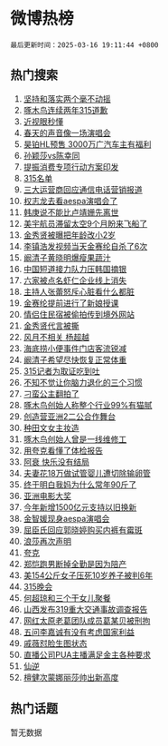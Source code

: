 # 微博热榜

`最后更新时间：2025-03-16 19:11:44 +0800`

## 热门搜索

1. [坚持和落实两个毫不动摇](https://m.weibo.cn/search?containerid=100103type%3D1%26t%3D10%26q%3D%23%E5%9D%9A%E6%8C%81%E5%92%8C%E8%90%BD%E5%AE%9E%E4%B8%A4%E4%B8%AA%E6%AF%AB%E4%B8%8D%E5%8A%A8%E6%91%87%23&stream_entry_id=51&isnewpage=1&extparam=seat%3D1%26q%3D%2523%25E5%259D%259A%25E6%258C%2581%25E5%2592%258C%25E8%2590%25BD%25E5%25AE%259E%25E4%25B8%25A4%25E4%25B8%25AA%25E6%25AF%25AB%25E4%25B8%258D%25E5%258A%25A8%25E6%2591%2587%2523%26dgr%3D0%26filter_type%3Drealtimehot%26stream_entry_id%3D51%26pos%3D0%26cate%3D10103%26c_type%3D51%26display_time%3D1742123503%26pre_seqid%3D174212350358803312037139)
1. [啄木鸟连续两年315道歉](https://m.weibo.cn/search?containerid=100103type%3D1%26t%3D10%26q%3D%23%E5%95%84%E6%9C%A8%E9%B8%9F%E8%BF%9E%E7%BB%AD%E4%B8%A4%E5%B9%B4315%E9%81%93%E6%AD%89%23&stream_entry_id=31&isnewpage=1&extparam=seat%3D1%26filter_type%3Drealtimehot%26lcate%3D5001%26pos%3D0%26realpos%3D1%26band_rank%3D1%26dgr%3D0%26cate%3D5001%26stream_entry_id%3D31%26q%3D%2523%25E5%2595%2584%25E6%259C%25A8%25E9%25B8%259F%25E8%25BF%259E%25E7%25BB%25AD%25E4%25B8%25A4%25E5%25B9%25B4315%25E9%2581%2593%25E6%25AD%2589%2523%26c_type%3D31%26flag%3D0%26display_time%3D1742123503%26pre_seqid%3D174212350358803312037139)
1. [近视眼秒懂](https://m.weibo.cn/search?containerid=100103type%3D1%26t%3D10%26q%3D%23%E8%BF%91%E8%A7%86%E7%9C%BC%E7%A7%92%E6%87%82%23&stream_entry_id=31&isnewpage=1&extparam=seat%3D1%26filter_type%3Drealtimehot%26lcate%3D5001%26pos%3D1%26realpos%3D2%26band_rank%3D2%26dgr%3D0%26cate%3D5001%26stream_entry_id%3D31%26q%3D%2523%25E8%25BF%2591%25E8%25A7%2586%25E7%259C%25BC%25E7%25A7%2592%25E6%2587%2582%2523%26c_type%3D31%26flag%3D1%26display_time%3D1742123503%26pre_seqid%3D174212350358803312037139)
1. [春天的声音像一场演唱会](https://m.weibo.cn/search?containerid=100103type%3D1%26t%3D10%26q%3D%23%E6%98%A5%E5%A4%A9%E7%9A%84%E5%A3%B0%E9%9F%B3%E5%83%8F%E4%B8%80%E5%9C%BA%E6%BC%94%E5%94%B1%E4%BC%9A%23&stream_entry_id=31&isnewpage=1&extparam=seat%3D1%26filter_type%3Drealtimehot%26lcate%3D5001%26pos%3D2%26realpos%3D3%26band_rank%3D3%26dgr%3D0%26cate%3D5001%26stream_entry_id%3D31%26q%3D%2523%25E6%2598%25A5%25E5%25A4%25A9%25E7%259A%2584%25E5%25A3%25B0%25E9%259F%25B3%25E5%2583%258F%25E4%25B8%2580%25E5%259C%25BA%25E6%25BC%2594%25E5%2594%25B1%25E4%25BC%259A%2523%26c_type%3D31%26flag%3D1%26display_time%3D1742123503%26pre_seqid%3D174212350358803312037139)
1. [昊铂HL预售 3000万广汽车主有福利](https://m.weibo.cn/search?containerid=100103type%3D1%26t%3D10%26q%3D%23%E6%98%8A%E9%93%82HL%E9%A2%84%E5%94%AE+3000%E4%B8%87%E5%B9%BF%E6%B1%BD%E8%BD%A6%E4%B8%BB%E6%9C%89%E7%A6%8F%E5%88%A9%23&stream_entry_id=31&isnewpage=1&extparam=seat%3D1%26filter_type%3Drealtimehot%26lcate%3D5001%26pos%3D3%26adid%3D279175%26is_ad_pos%3D1%26cate%3D5001%26topic_ad%3D1%26dgr%3D0%26stream_entry_id%3D31%26band_rank%3D4%26q%3D%2523%25E6%2598%258A%25E9%2593%2582HL%25E9%25A2%2584%25E5%2594%25AE%25203000%25E4%25B8%2587%25E5%25B9%25BF%25E6%25B1%25BD%25E8%25BD%25A6%25E4%25B8%25BB%25E6%259C%2589%25E7%25A6%258F%25E5%2588%25A9%2523%26c_type%3D31%26display_time%3D1742123503%26pre_seqid%3D174212350358803312037139)
1. [孙颖莎vs陈幸同](https://m.weibo.cn/search?containerid=100103type%3D1%26t%3D10%26q%3D%23%E5%AD%99%E9%A2%96%E8%8E%8Evs%E9%99%88%E5%B9%B8%E5%90%8C%23&stream_entry_id=31&isnewpage=1&extparam=seat%3D1%26filter_type%3Drealtimehot%26lcate%3D5001%26pos%3D4%26realpos%3D4%26band_rank%3D4%26dgr%3D0%26cate%3D5001%26stream_entry_id%3D31%26q%3D%2523%25E5%25AD%2599%25E9%25A2%2596%25E8%258E%258Evs%25E9%2599%2588%25E5%25B9%25B8%25E5%2590%258C%2523%26c_type%3D31%26flag%3D1%26display_time%3D1742123503%26pre_seqid%3D174212350358803312037139)
1. [提振消费专项行动方案印发](https://m.weibo.cn/search?containerid=100103type%3D1%26t%3D10%26q%3D%23%E6%8F%90%E6%8C%AF%E6%B6%88%E8%B4%B9%E4%B8%93%E9%A1%B9%E8%A1%8C%E5%8A%A8%E6%96%B9%E6%A1%88%E5%8D%B0%E5%8F%91%23&stream_entry_id=31&isnewpage=1&extparam=seat%3D1%26filter_type%3Drealtimehot%26lcate%3D5001%26pos%3D5%26realpos%3D5%26band_rank%3D5%26dgr%3D0%26cate%3D5001%26stream_entry_id%3D31%26q%3D%2523%25E6%258F%2590%25E6%258C%25AF%25E6%25B6%2588%25E8%25B4%25B9%25E4%25B8%2593%25E9%25A1%25B9%25E8%25A1%258C%25E5%258A%25A8%25E6%2596%25B9%25E6%25A1%2588%25E5%258D%25B0%25E5%258F%2591%2523%26c_type%3D31%26flag%3D1%26display_time%3D1742123503%26pre_seqid%3D174212350358803312037139)
1. [315名单](https://m.weibo.cn/search?containerid=100103type%3D1%26t%3D10%26q%3D315%E5%90%8D%E5%8D%95&stream_entry_id=31&isnewpage=1&extparam=seat%3D1%26filter_type%3Drealtimehot%26lcate%3D5001%26pos%3D6%26realpos%3D6%26band_rank%3D6%26dgr%3D0%26cate%3D5001%26stream_entry_id%3D31%26q%3D315%25E5%2590%258D%25E5%258D%2595%26c_type%3D31%26flag%3D16%26display_time%3D1742123503%26pre_seqid%3D174212350358803312037139)
1. [三大运营商回应通信电话营销报道](https://m.weibo.cn/search?containerid=100103type%3D1%26t%3D10%26q%3D%23%E4%B8%89%E5%A4%A7%E8%BF%90%E8%90%A5%E5%95%86%E5%9B%9E%E5%BA%94%E9%80%9A%E4%BF%A1%E7%94%B5%E8%AF%9D%E8%90%A5%E9%94%80%E6%8A%A5%E9%81%93%23&stream_entry_id=31&isnewpage=1&extparam=seat%3D1%26filter_type%3Drealtimehot%26lcate%3D5001%26pos%3D7%26realpos%3D7%26band_rank%3D7%26dgr%3D0%26cate%3D5001%26stream_entry_id%3D31%26q%3D%2523%25E4%25B8%2589%25E5%25A4%25A7%25E8%25BF%2590%25E8%2590%25A5%25E5%2595%2586%25E5%259B%259E%25E5%25BA%2594%25E9%2580%259A%25E4%25BF%25A1%25E7%2594%25B5%25E8%25AF%259D%25E8%2590%25A5%25E9%2594%2580%25E6%258A%25A5%25E9%2581%2593%2523%26c_type%3D31%26flag%3D1%26display_time%3D1742123503%26pre_seqid%3D174212350358803312037139)
1. [权志龙去看aespa演唱会了](https://m.weibo.cn/search?containerid=100103type%3D1%26t%3D10%26q%3D%23%E6%9D%83%E5%BF%97%E9%BE%99%E5%8E%BB%E7%9C%8Baespa%E6%BC%94%E5%94%B1%E4%BC%9A%E4%BA%86%23&stream_entry_id=31&isnewpage=1&extparam=seat%3D1%26filter_type%3Drealtimehot%26lcate%3D5001%26pos%3D8%26realpos%3D8%26band_rank%3D8%26dgr%3D0%26cate%3D5001%26stream_entry_id%3D31%26q%3D%2523%25E6%259D%2583%25E5%25BF%2597%25E9%25BE%2599%25E5%258E%25BB%25E7%259C%258Baespa%25E6%25BC%2594%25E5%2594%25B1%25E4%25BC%259A%25E4%25BA%2586%2523%26c_type%3D31%26flag%3D1%26display_time%3D1742123503%26pre_seqid%3D174212350358803312037139)
1. [韩庚说不能比卢靖姗先离世](https://m.weibo.cn/search?containerid=100103type%3D1%26t%3D10%26q%3D%E9%9F%A9%E5%BA%9A%E8%AF%B4%E4%B8%8D%E8%83%BD%E6%AF%94%E5%8D%A2%E9%9D%96%E5%A7%97%E5%85%88%E7%A6%BB%E4%B8%96&stream_entry_id=31&isnewpage=1&extparam=seat%3D1%26filter_type%3Drealtimehot%26lcate%3D5001%26pos%3D9%26realpos%3D9%26band_rank%3D9%26dgr%3D0%26cate%3D5001%26stream_entry_id%3D31%26q%3D%25E9%259F%25A9%25E5%25BA%259A%25E8%25AF%25B4%25E4%25B8%258D%25E8%2583%25BD%25E6%25AF%2594%25E5%258D%25A2%25E9%259D%2596%25E5%25A7%2597%25E5%2585%2588%25E7%25A6%25BB%25E4%25B8%2596%26c_type%3D31%26flag%3D1%26display_time%3D1742123503%26pre_seqid%3D174212350358803312037139)
1. [美宇航员滞留太空9个月盼来飞船了](https://m.weibo.cn/search?containerid=100103type%3D1%26t%3D10%26q%3D%23%E7%BE%8E%E5%AE%87%E8%88%AA%E5%91%98%E6%BB%9E%E7%95%99%E5%A4%AA%E7%A9%BA9%E4%B8%AA%E6%9C%88%E7%9B%BC%E6%9D%A5%E9%A3%9E%E8%88%B9%E4%BA%86%23&stream_entry_id=31&isnewpage=1&extparam=seat%3D1%26filter_type%3Drealtimehot%26lcate%3D5001%26pos%3D10%26realpos%3D10%26band_rank%3D10%26dgr%3D0%26cate%3D5001%26stream_entry_id%3D31%26q%3D%2523%25E7%25BE%258E%25E5%25AE%2587%25E8%2588%25AA%25E5%2591%2598%25E6%25BB%259E%25E7%2595%2599%25E5%25A4%25AA%25E7%25A9%25BA9%25E4%25B8%25AA%25E6%259C%2588%25E7%259B%25BC%25E6%259D%25A5%25E9%25A3%259E%25E8%2588%25B9%25E4%25BA%2586%2523%26c_type%3D31%26flag%3D1%26display_time%3D1742123503%26pre_seqid%3D174212350358803312037139)
1. [金秀贤被曝把年龄改小2岁](https://m.weibo.cn/search?containerid=100103type%3D1%26t%3D10%26q%3D%23%E9%87%91%E7%A7%80%E8%B4%A4%E8%A2%AB%E6%9B%9D%E6%8A%8A%E5%B9%B4%E9%BE%84%E6%94%B9%E5%B0%8F2%E5%B2%81%23&stream_entry_id=31&isnewpage=1&extparam=seat%3D1%26filter_type%3Drealtimehot%26lcate%3D5001%26pos%3D11%26realpos%3D11%26band_rank%3D11%26dgr%3D0%26cate%3D5001%26stream_entry_id%3D31%26q%3D%2523%25E9%2587%2591%25E7%25A7%2580%25E8%25B4%25A4%25E8%25A2%25AB%25E6%259B%259D%25E6%258A%258A%25E5%25B9%25B4%25E9%25BE%2584%25E6%2594%25B9%25E5%25B0%258F2%25E5%25B2%2581%2523%26c_type%3D31%26flag%3D1%26display_time%3D1742123503%26pre_seqid%3D174212350358803312037139)
1. [李镇浩发视频当天金赛纶自杀了6次](https://m.weibo.cn/search?containerid=100103type%3D1%26t%3D10%26q%3D%23%E6%9D%8E%E9%95%87%E6%B5%A9%E5%8F%91%E8%A7%86%E9%A2%91%E5%BD%93%E5%A4%A9%E9%87%91%E8%B5%9B%E7%BA%B6%E8%87%AA%E6%9D%80%E4%BA%866%E6%AC%A1%23&stream_entry_id=31&isnewpage=1&extparam=seat%3D1%26filter_type%3Drealtimehot%26lcate%3D5001%26pos%3D12%26realpos%3D12%26band_rank%3D12%26dgr%3D0%26cate%3D5001%26stream_entry_id%3D31%26q%3D%2523%25E6%259D%258E%25E9%2595%2587%25E6%25B5%25A9%25E5%258F%2591%25E8%25A7%2586%25E9%25A2%2591%25E5%25BD%2593%25E5%25A4%25A9%25E9%2587%2591%25E8%25B5%259B%25E7%25BA%25B6%25E8%2587%25AA%25E6%259D%2580%25E4%25BA%25866%25E6%25AC%25A1%2523%26c_type%3D31%26flag%3D1%26display_time%3D1742123503%26pre_seqid%3D174212350358803312037139)
1. [阚清子黄晓明爆瘦果蔬汁](https://m.weibo.cn/search?containerid=100103type%3D1%26t%3D10%26q%3D%23%E9%98%9A%E6%B8%85%E5%AD%90%E9%BB%84%E6%99%93%E6%98%8E%E7%88%86%E7%98%A6%E6%9E%9C%E8%94%AC%E6%B1%81%23&stream_entry_id=31&isnewpage=1&extparam=seat%3D1%26filter_type%3Drealtimehot%26lcate%3D5001%26pos%3D13%26realpos%3D13%26band_rank%3D13%26dgr%3D0%26cate%3D5001%26stream_entry_id%3D31%26q%3D%2523%25E9%2598%259A%25E6%25B8%2585%25E5%25AD%2590%25E9%25BB%2584%25E6%2599%2593%25E6%2598%258E%25E7%2588%2586%25E7%2598%25A6%25E6%259E%259C%25E8%2594%25AC%25E6%25B1%2581%2523%26c_type%3D31%26flag%3D1%26display_time%3D1742123503%26pre_seqid%3D174212350358803312037139)
1. [中国短道接力队力压韩国摘银](https://m.weibo.cn/search?containerid=100103type%3D1%26t%3D10%26q%3D%23%E4%B8%AD%E5%9B%BD%E7%9F%AD%E9%81%93%E6%8E%A5%E5%8A%9B%E9%98%9F%E5%8A%9B%E5%8E%8B%E9%9F%A9%E5%9B%BD%E6%91%98%E9%93%B6%23&stream_entry_id=31&isnewpage=1&extparam=seat%3D1%26filter_type%3Drealtimehot%26lcate%3D5001%26pos%3D14%26realpos%3D14%26band_rank%3D14%26dgr%3D0%26cate%3D5001%26stream_entry_id%3D31%26q%3D%2523%25E4%25B8%25AD%25E5%259B%25BD%25E7%259F%25AD%25E9%2581%2593%25E6%258E%25A5%25E5%258A%259B%25E9%2598%259F%25E5%258A%259B%25E5%258E%258B%25E9%259F%25A9%25E5%259B%25BD%25E6%2591%2598%25E9%2593%25B6%2523%26c_type%3D31%26flag%3D1%26display_time%3D1742123503%26pre_seqid%3D174212350358803312037139)
1. [六家被点名虾仁企业线上消失](https://m.weibo.cn/search?containerid=100103type%3D1%26t%3D10%26q%3D%23%E5%85%AD%E5%AE%B6%E8%A2%AB%E7%82%B9%E5%90%8D%E8%99%BE%E4%BB%81%E4%BC%81%E4%B8%9A%E7%BA%BF%E4%B8%8A%E6%B6%88%E5%A4%B1%23&stream_entry_id=31&isnewpage=1&extparam=seat%3D1%26filter_type%3Drealtimehot%26lcate%3D5001%26pos%3D15%26realpos%3D15%26band_rank%3D15%26dgr%3D0%26cate%3D5001%26stream_entry_id%3D31%26q%3D%2523%25E5%2585%25AD%25E5%25AE%25B6%25E8%25A2%25AB%25E7%2582%25B9%25E5%2590%258D%25E8%2599%25BE%25E4%25BB%2581%25E4%25BC%2581%25E4%25B8%259A%25E7%25BA%25BF%25E4%25B8%258A%25E6%25B6%2588%25E5%25A4%25B1%2523%26c_type%3D31%26flag%3D1%26display_time%3D1742123503%26pre_seqid%3D174212350358803312037139)
1. [主持人张蕾怒斥心脏看什么都脏](https://m.weibo.cn/search?containerid=100103type%3D1%26t%3D10%26q%3D%23%E4%B8%BB%E6%8C%81%E4%BA%BA%E5%BC%A0%E8%95%BE%E6%80%92%E6%96%A5%E5%BF%83%E8%84%8F%E7%9C%8B%E4%BB%80%E4%B9%88%E9%83%BD%E8%84%8F%23&stream_entry_id=31&isnewpage=1&extparam=seat%3D1%26filter_type%3Drealtimehot%26lcate%3D5001%26pos%3D16%26realpos%3D16%26band_rank%3D16%26dgr%3D0%26cate%3D5001%26stream_entry_id%3D31%26q%3D%2523%25E4%25B8%25BB%25E6%258C%2581%25E4%25BA%25BA%25E5%25BC%25A0%25E8%2595%25BE%25E6%2580%2592%25E6%2596%25A5%25E5%25BF%2583%25E8%2584%258F%25E7%259C%258B%25E4%25BB%2580%25E4%25B9%2588%25E9%2583%25BD%25E8%2584%258F%2523%26c_type%3D31%26flag%3D1%26display_time%3D1742123503%26pre_seqid%3D174212350358803312037139)
1. [金赛纶提前进行了新娘授课](https://m.weibo.cn/search?containerid=100103type%3D1%26t%3D10%26q%3D%23%E9%87%91%E8%B5%9B%E7%BA%B6%E6%8F%90%E5%89%8D%E8%BF%9B%E8%A1%8C%E4%BA%86%E6%96%B0%E5%A8%98%E6%8E%88%E8%AF%BE%23&stream_entry_id=31&isnewpage=1&extparam=seat%3D1%26filter_type%3Drealtimehot%26lcate%3D5001%26pos%3D17%26realpos%3D17%26band_rank%3D17%26dgr%3D0%26cate%3D5001%26stream_entry_id%3D31%26q%3D%2523%25E9%2587%2591%25E8%25B5%259B%25E7%25BA%25B6%25E6%258F%2590%25E5%2589%258D%25E8%25BF%259B%25E8%25A1%258C%25E4%25BA%2586%25E6%2596%25B0%25E5%25A8%2598%25E6%258E%2588%25E8%25AF%25BE%2523%26c_type%3D31%26flag%3D1%26display_time%3D1742123503%26pre_seqid%3D174212350358803312037139)
1. [情侣住民宿被偷拍传到境外网站](https://m.weibo.cn/search?containerid=100103type%3D1%26t%3D10%26q%3D%23%E6%83%85%E4%BE%A3%E4%BD%8F%E6%B0%91%E5%AE%BF%E8%A2%AB%E5%81%B7%E6%8B%8D%E4%BC%A0%E5%88%B0%E5%A2%83%E5%A4%96%E7%BD%91%E7%AB%99%23&stream_entry_id=31&isnewpage=1&extparam=seat%3D1%26filter_type%3Drealtimehot%26lcate%3D5001%26pos%3D18%26realpos%3D18%26band_rank%3D18%26dgr%3D0%26cate%3D5001%26stream_entry_id%3D31%26q%3D%2523%25E6%2583%2585%25E4%25BE%25A3%25E4%25BD%258F%25E6%25B0%2591%25E5%25AE%25BF%25E8%25A2%25AB%25E5%2581%25B7%25E6%258B%258D%25E4%25BC%25A0%25E5%2588%25B0%25E5%25A2%2583%25E5%25A4%2596%25E7%25BD%2591%25E7%25AB%2599%2523%26c_type%3D31%26flag%3D2%26display_time%3D1742123503%26pre_seqid%3D174212350358803312037139)
1. [金秀贤代言被撕](https://m.weibo.cn/search?containerid=100103type%3D1%26t%3D10%26q%3D%23%E9%87%91%E7%A7%80%E8%B4%A4%E4%BB%A3%E8%A8%80%E8%A2%AB%E6%92%95%23&stream_entry_id=31&isnewpage=1&extparam=seat%3D1%26filter_type%3Drealtimehot%26lcate%3D5001%26pos%3D19%26realpos%3D19%26band_rank%3D19%26dgr%3D0%26cate%3D5001%26stream_entry_id%3D31%26q%3D%2523%25E9%2587%2591%25E7%25A7%2580%25E8%25B4%25A4%25E4%25BB%25A3%25E8%25A8%2580%25E8%25A2%25AB%25E6%2592%2595%2523%26c_type%3D31%26flag%3D1%26display_time%3D1742123503%26pre_seqid%3D174212350358803312037139)
1. [风月不相关 杨超越](https://m.weibo.cn/search?containerid=100103type%3D1%26t%3D10%26q%3D%E9%A3%8E%E6%9C%88%E4%B8%8D%E7%9B%B8%E5%85%B3+%E6%9D%A8%E8%B6%85%E8%B6%8A&stream_entry_id=31&isnewpage=1&extparam=seat%3D1%26filter_type%3Drealtimehot%26lcate%3D5001%26pos%3D20%26realpos%3D20%26band_rank%3D20%26dgr%3D0%26cate%3D5001%26stream_entry_id%3D31%26q%3D%25E9%25A3%258E%25E6%259C%2588%25E4%25B8%258D%25E7%259B%25B8%25E5%2585%25B3%2520%25E6%259D%25A8%25E8%25B6%2585%25E8%25B6%258A%26c_type%3D31%26flag%3D0%26display_time%3D1742123503%26pre_seqid%3D174212350358803312037139)
1. [海底捞小便事件门店客流锐减](https://m.weibo.cn/search?containerid=100103type%3D1%26t%3D10%26q%3D%23%E6%B5%B7%E5%BA%95%E6%8D%9E%E5%B0%8F%E4%BE%BF%E4%BA%8B%E4%BB%B6%E9%97%A8%E5%BA%97%E5%AE%A2%E6%B5%81%E9%94%90%E5%87%8F%23&stream_entry_id=31&isnewpage=1&extparam=seat%3D1%26filter_type%3Drealtimehot%26lcate%3D5001%26pos%3D21%26realpos%3D21%26band_rank%3D21%26dgr%3D0%26cate%3D5001%26stream_entry_id%3D31%26q%3D%2523%25E6%25B5%25B7%25E5%25BA%2595%25E6%258D%259E%25E5%25B0%258F%25E4%25BE%25BF%25E4%25BA%258B%25E4%25BB%25B6%25E9%2597%25A8%25E5%25BA%2597%25E5%25AE%25A2%25E6%25B5%2581%25E9%2594%2590%25E5%2587%258F%2523%26c_type%3D31%26flag%3D0%26display_time%3D1742123503%26pre_seqid%3D174212350358803312037139)
1. [阚清子希望尽快恢复正常体重](https://m.weibo.cn/search?containerid=100103type%3D1%26t%3D10%26q%3D%23%E9%98%9A%E6%B8%85%E5%AD%90%E5%B8%8C%E6%9C%9B%E5%B0%BD%E5%BF%AB%E6%81%A2%E5%A4%8D%E6%AD%A3%E5%B8%B8%E4%BD%93%E9%87%8D%23&stream_entry_id=31&isnewpage=1&extparam=seat%3D1%26filter_type%3Drealtimehot%26lcate%3D5001%26pos%3D22%26realpos%3D22%26band_rank%3D22%26dgr%3D0%26cate%3D5001%26stream_entry_id%3D31%26q%3D%2523%25E9%2598%259A%25E6%25B8%2585%25E5%25AD%2590%25E5%25B8%258C%25E6%259C%259B%25E5%25B0%25BD%25E5%25BF%25AB%25E6%2581%25A2%25E5%25A4%258D%25E6%25AD%25A3%25E5%25B8%25B8%25E4%25BD%2593%25E9%2587%258D%2523%26c_type%3D31%26flag%3D2%26display_time%3D1742123503%26pre_seqid%3D174212350358803312037139)
1. [315记者为取证吃到吐](https://m.weibo.cn/search?containerid=100103type%3D1%26t%3D10%26q%3D%23315%E8%AE%B0%E8%80%85%E4%B8%BA%E5%8F%96%E8%AF%81%E5%90%83%E5%88%B0%E5%90%90%23&stream_entry_id=31&isnewpage=1&extparam=seat%3D1%26filter_type%3Drealtimehot%26lcate%3D5001%26pos%3D23%26realpos%3D23%26band_rank%3D23%26dgr%3D0%26cate%3D5001%26stream_entry_id%3D31%26q%3D%2523315%25E8%25AE%25B0%25E8%2580%2585%25E4%25B8%25BA%25E5%258F%2596%25E8%25AF%2581%25E5%2590%2583%25E5%2588%25B0%25E5%2590%2590%2523%26c_type%3D31%26flag%3D0%26display_time%3D1742123503%26pre_seqid%3D174212350358803312037139)
1. [不知不觉让你脑力退化的三个习惯](https://m.weibo.cn/search?containerid=100103type%3D1%26t%3D10%26q%3D%23%E4%B8%8D%E7%9F%A5%E4%B8%8D%E8%A7%89%E8%AE%A9%E4%BD%A0%E8%84%91%E5%8A%9B%E9%80%80%E5%8C%96%E7%9A%84%E4%B8%89%E4%B8%AA%E4%B9%A0%E6%83%AF%23&stream_entry_id=31&isnewpage=1&extparam=seat%3D1%26filter_type%3Drealtimehot%26lcate%3D5001%26pos%3D24%26realpos%3D24%26band_rank%3D24%26dgr%3D0%26cate%3D5001%26stream_entry_id%3D31%26q%3D%2523%25E4%25B8%258D%25E7%259F%25A5%25E4%25B8%258D%25E8%25A7%2589%25E8%25AE%25A9%25E4%25BD%25A0%25E8%2584%2591%25E5%258A%259B%25E9%2580%2580%25E5%258C%2596%25E7%259A%2584%25E4%25B8%2589%25E4%25B8%25AA%25E4%25B9%25A0%25E6%2583%25AF%2523%26c_type%3D31%26flag%3D1%26display_time%3D1742123503%26pre_seqid%3D174212350358803312037139)
1. [刁蛮公主翻拍了](https://m.weibo.cn/search?containerid=100103type%3D1%26t%3D10%26q%3D%23%E5%88%81%E8%9B%AE%E5%85%AC%E4%B8%BB%E7%BF%BB%E6%8B%8D%E4%BA%86%23&stream_entry_id=31&isnewpage=1&extparam=seat%3D1%26filter_type%3Drealtimehot%26lcate%3D5001%26pos%3D25%26realpos%3D25%26band_rank%3D25%26dgr%3D0%26cate%3D5001%26stream_entry_id%3D31%26q%3D%2523%25E5%2588%2581%25E8%259B%25AE%25E5%2585%25AC%25E4%25B8%25BB%25E7%25BF%25BB%25E6%258B%258D%25E4%25BA%2586%2523%26c_type%3D31%26flag%3D0%26display_time%3D1742123503%26pre_seqid%3D174212350358803312037139)
1. [啄木鸟创始人称整个行业99%有猫腻](https://m.weibo.cn/search?containerid=100103type%3D1%26t%3D10%26q%3D%23%E5%95%84%E6%9C%A8%E9%B8%9F%E5%88%9B%E5%A7%8B%E4%BA%BA%E7%A7%B0%E6%95%B4%E4%B8%AA%E8%A1%8C%E4%B8%9A99%25%E6%9C%89%E7%8C%AB%E8%85%BB%23&stream_entry_id=31&isnewpage=1&extparam=seat%3D1%26filter_type%3Drealtimehot%26lcate%3D5001%26pos%3D26%26realpos%3D26%26band_rank%3D26%26dgr%3D0%26cate%3D5001%26stream_entry_id%3D31%26q%3D%2523%25E5%2595%2584%25E6%259C%25A8%25E9%25B8%259F%25E5%2588%259B%25E5%25A7%258B%25E4%25BA%25BA%25E7%25A7%25B0%25E6%2595%25B4%25E4%25B8%25AA%25E8%25A1%258C%25E4%25B8%259A99%2525%25E6%259C%2589%25E7%258C%25AB%25E8%2585%25BB%2523%26c_type%3D31%26flag%3D1%26display_time%3D1742123503%26pre_seqid%3D174212350358803312037139)
1. [创造营亚洲2二公合作舞台](https://m.weibo.cn/search?containerid=100103type%3D1%26t%3D10%26q%3D%23%E5%88%9B%E9%80%A0%E8%90%A5%E4%BA%9A%E6%B4%B22%E4%BA%8C%E5%85%AC%E5%90%88%E4%BD%9C%E8%88%9E%E5%8F%B0%23&stream_entry_id=31&isnewpage=1&extparam=seat%3D1%26filter_type%3Drealtimehot%26lcate%3D5001%26pos%3D27%26realpos%3D27%26band_rank%3D27%26dgr%3D0%26cate%3D5001%26stream_entry_id%3D31%26q%3D%2523%25E5%2588%259B%25E9%2580%25A0%25E8%2590%25A5%25E4%25BA%259A%25E6%25B4%25B22%25E4%25BA%258C%25E5%2585%25AC%25E5%2590%2588%25E4%25BD%259C%25E8%2588%259E%25E5%258F%25B0%2523%26c_type%3D31%26flag%3D1%26display_time%3D1742123503%26pre_seqid%3D174212350358803312037139)
1. [种田文女主妆造](https://m.weibo.cn/search?containerid=100103type%3D1%26t%3D10%26q%3D%23%E7%A7%8D%E7%94%B0%E6%96%87%E5%A5%B3%E4%B8%BB%E5%A6%86%E9%80%A0%23&stream_entry_id=31&isnewpage=1&extparam=seat%3D1%26filter_type%3Drealtimehot%26lcate%3D5001%26pos%3D28%26realpos%3D28%26band_rank%3D28%26dgr%3D0%26cate%3D5001%26stream_entry_id%3D31%26q%3D%2523%25E7%25A7%258D%25E7%2594%25B0%25E6%2596%2587%25E5%25A5%25B3%25E4%25B8%25BB%25E5%25A6%2586%25E9%2580%25A0%2523%26c_type%3D31%26flag%3D0%26display_time%3D1742123503%26pre_seqid%3D174212350358803312037139)
1. [啄木鸟创始人曾是一线维修工](https://m.weibo.cn/search?containerid=100103type%3D1%26t%3D10%26q%3D%23%E5%95%84%E6%9C%A8%E9%B8%9F%E5%88%9B%E5%A7%8B%E4%BA%BA%E6%9B%BE%E6%98%AF%E4%B8%80%E7%BA%BF%E7%BB%B4%E4%BF%AE%E5%B7%A5%23&stream_entry_id=31&isnewpage=1&extparam=seat%3D1%26filter_type%3Drealtimehot%26lcate%3D5001%26pos%3D29%26realpos%3D29%26band_rank%3D29%26dgr%3D0%26cate%3D5001%26stream_entry_id%3D31%26q%3D%2523%25E5%2595%2584%25E6%259C%25A8%25E9%25B8%259F%25E5%2588%259B%25E5%25A7%258B%25E4%25BA%25BA%25E6%259B%25BE%25E6%2598%25AF%25E4%25B8%2580%25E7%25BA%25BF%25E7%25BB%25B4%25E4%25BF%25AE%25E5%25B7%25A5%2523%26c_type%3D31%26flag%3D1%26display_time%3D1742123503%26pre_seqid%3D174212350358803312037139)
1. [用夸克看懂了体检报告](https://m.weibo.cn/search?containerid=100103type%3D1%26t%3D10%26q%3D%E7%94%A8%E5%A4%B8%E5%85%8B%E7%9C%8B%E6%87%82%E4%BA%86%E4%BD%93%E6%A3%80%E6%8A%A5%E5%91%8A&stream_entry_id=31&isnewpage=1&extparam=seat%3D1%26filter_type%3Drealtimehot%26lcate%3D5001%26pos%3D30%26adid%3D279255%26realpos%3D30%26band_rank%3D30%26dgr%3D0%26cate%3D5001%26flag%3D1%26q%3D%25E7%2594%25A8%25E5%25A4%25B8%25E5%2585%258B%25E7%259C%258B%25E6%2587%2582%25E4%25BA%2586%25E4%25BD%2593%25E6%25A3%2580%25E6%258A%25A5%25E5%2591%258A%26stream_entry_id%3D31%26c_type%3D31%26display_time%3D1742123503%26pre_seqid%3D174212350358803312037139)
1. [阿衰 快乐没有结局](https://m.weibo.cn/search?containerid=100103type%3D1%26t%3D10%26q%3D%E9%98%BF%E8%A1%B0+%E5%BF%AB%E4%B9%90%E6%B2%A1%E6%9C%89%E7%BB%93%E5%B1%80&stream_entry_id=31&isnewpage=1&extparam=seat%3D1%26filter_type%3Drealtimehot%26lcate%3D5001%26pos%3D31%26realpos%3D31%26band_rank%3D31%26dgr%3D0%26cate%3D5001%26stream_entry_id%3D31%26q%3D%25E9%2598%25BF%25E8%25A1%25B0%2520%25E5%25BF%25AB%25E4%25B9%2590%25E6%25B2%25A1%25E6%259C%2589%25E7%25BB%2593%25E5%25B1%2580%26c_type%3D31%26flag%3D0%26display_time%3D1742123503%26pre_seqid%3D174212350358803312037139)
1. [夫妻花18万做试管婴儿遭切除输卵管](https://m.weibo.cn/search?containerid=100103type%3D1%26t%3D10%26q%3D%23%E5%A4%AB%E5%A6%BB%E8%8A%B118%E4%B8%87%E5%81%9A%E8%AF%95%E7%AE%A1%E5%A9%B4%E5%84%BF%E9%81%AD%E5%88%87%E9%99%A4%E8%BE%93%E5%8D%B5%E7%AE%A1%23&stream_entry_id=31&isnewpage=1&extparam=seat%3D1%26filter_type%3Drealtimehot%26lcate%3D5001%26pos%3D32%26realpos%3D32%26band_rank%3D32%26dgr%3D0%26cate%3D5001%26stream_entry_id%3D31%26q%3D%2523%25E5%25A4%25AB%25E5%25A6%25BB%25E8%258A%25B118%25E4%25B8%2587%25E5%2581%259A%25E8%25AF%2595%25E7%25AE%25A1%25E5%25A9%25B4%25E5%2584%25BF%25E9%2581%25AD%25E5%2588%2587%25E9%2599%25A4%25E8%25BE%2593%25E5%258D%25B5%25E7%25AE%25A1%2523%26c_type%3D31%26flag%3D0%26display_time%3D1742123503%26pre_seqid%3D174212350358803312037139)
1. [终于明白我妈为什么常年90斤了](https://m.weibo.cn/search?containerid=100103type%3D1%26t%3D10%26q%3D%23%E7%BB%88%E4%BA%8E%E6%98%8E%E7%99%BD%E6%88%91%E5%A6%88%E4%B8%BA%E4%BB%80%E4%B9%88%E5%B8%B8%E5%B9%B490%E6%96%A4%E4%BA%86%23&stream_entry_id=31&isnewpage=1&extparam=seat%3D1%26filter_type%3Drealtimehot%26lcate%3D5001%26pos%3D33%26realpos%3D33%26band_rank%3D33%26dgr%3D0%26cate%3D5001%26stream_entry_id%3D31%26q%3D%2523%25E7%25BB%2588%25E4%25BA%258E%25E6%2598%258E%25E7%2599%25BD%25E6%2588%2591%25E5%25A6%2588%25E4%25B8%25BA%25E4%25BB%2580%25E4%25B9%2588%25E5%25B8%25B8%25E5%25B9%25B490%25E6%2596%25A4%25E4%25BA%2586%2523%26c_type%3D31%26flag%3D0%26display_time%3D1742123503%26pre_seqid%3D174212350358803312037139)
1. [亚洲电影大奖](https://m.weibo.cn/search?containerid=100103type%3D1%26t%3D10%26q%3D%E4%BA%9A%E6%B4%B2%E7%94%B5%E5%BD%B1%E5%A4%A7%E5%A5%96&stream_entry_id=31&isnewpage=1&extparam=seat%3D1%26filter_type%3Drealtimehot%26lcate%3D5001%26pos%3D34%26realpos%3D34%26band_rank%3D34%26dgr%3D0%26cate%3D5001%26stream_entry_id%3D31%26q%3D%25E4%25BA%259A%25E6%25B4%25B2%25E7%2594%25B5%25E5%25BD%25B1%25E5%25A4%25A7%25E5%25A5%2596%26c_type%3D31%26flag%3D1%26display_time%3D1742123503%26pre_seqid%3D174212350358803312037139)
1. [今年新增1500亿元支持以旧换新](https://m.weibo.cn/search?containerid=100103type%3D1%26t%3D10%26q%3D%23%E4%BB%8A%E5%B9%B4%E6%96%B0%E5%A2%9E1500%E4%BA%BF%E5%85%83%E6%94%AF%E6%8C%81%E4%BB%A5%E6%97%A7%E6%8D%A2%E6%96%B0%23&stream_entry_id=31&isnewpage=1&extparam=seat%3D1%26filter_type%3Drealtimehot%26lcate%3D5001%26pos%3D35%26realpos%3D35%26band_rank%3D35%26dgr%3D0%26cate%3D5001%26stream_entry_id%3D31%26q%3D%2523%25E4%25BB%258A%25E5%25B9%25B4%25E6%2596%25B0%25E5%25A2%259E1500%25E4%25BA%25BF%25E5%2585%2583%25E6%2594%25AF%25E6%258C%2581%25E4%25BB%25A5%25E6%2597%25A7%25E6%258D%25A2%25E6%2596%25B0%2523%26c_type%3D31%26flag%3D1%26display_time%3D1742123503%26pre_seqid%3D174212350358803312037139)
1. [金智媛现身aespa演唱会](https://m.weibo.cn/search?containerid=100103type%3D1%26t%3D10%26q%3D%23%E9%87%91%E6%99%BA%E5%AA%9B%E7%8E%B0%E8%BA%ABaespa%E6%BC%94%E5%94%B1%E4%BC%9A%23&stream_entry_id=31&isnewpage=1&extparam=seat%3D1%26filter_type%3Drealtimehot%26lcate%3D5001%26pos%3D36%26realpos%3D36%26band_rank%3D36%26dgr%3D0%26cate%3D5001%26stream_entry_id%3D31%26q%3D%2523%25E9%2587%2591%25E6%2599%25BA%25E5%25AA%259B%25E7%258E%25B0%25E8%25BA%25ABaespa%25E6%25BC%2594%25E5%2594%25B1%25E4%25BC%259A%2523%26c_type%3D31%26flag%3D1%26display_time%3D1742123503%26pre_seqid%3D174212350358803312037139)
1. [屈臣氏回应郭晓婷购买内裤有霉斑](https://m.weibo.cn/search?containerid=100103type%3D1%26t%3D10%26q%3D%23%E5%B1%88%E8%87%A3%E6%B0%8F%E5%9B%9E%E5%BA%94%E9%83%AD%E6%99%93%E5%A9%B7%E8%B4%AD%E4%B9%B0%E5%86%85%E8%A3%A4%E6%9C%89%E9%9C%89%E6%96%91%23&stream_entry_id=31&isnewpage=1&extparam=seat%3D1%26filter_type%3Drealtimehot%26lcate%3D5001%26pos%3D37%26realpos%3D37%26band_rank%3D37%26dgr%3D0%26cate%3D5001%26stream_entry_id%3D31%26q%3D%2523%25E5%25B1%2588%25E8%2587%25A3%25E6%25B0%258F%25E5%259B%259E%25E5%25BA%2594%25E9%2583%25AD%25E6%2599%2593%25E5%25A9%25B7%25E8%25B4%25AD%25E4%25B9%25B0%25E5%2586%2585%25E8%25A3%25A4%25E6%259C%2589%25E9%259C%2589%25E6%2596%2591%2523%26c_type%3D31%26flag%3D0%26display_time%3D1742123503%26pre_seqid%3D174212350358803312037139)
1. [浪莎再次声明](https://m.weibo.cn/search?containerid=100103type%3D1%26t%3D10%26q%3D%23%E6%B5%AA%E8%8E%8E%E5%86%8D%E6%AC%A1%E5%A3%B0%E6%98%8E%23&stream_entry_id=31&isnewpage=1&extparam=seat%3D1%26filter_type%3Drealtimehot%26lcate%3D5001%26pos%3D38%26realpos%3D38%26band_rank%3D38%26dgr%3D0%26cate%3D5001%26stream_entry_id%3D31%26q%3D%2523%25E6%25B5%25AA%25E8%258E%258E%25E5%2586%258D%25E6%25AC%25A1%25E5%25A3%25B0%25E6%2598%258E%2523%26c_type%3D31%26flag%3D0%26display_time%3D1742123503%26pre_seqid%3D174212350358803312037139)
1. [夸克](https://m.weibo.cn/search?containerid=100103type%3D1%26t%3D10%26q%3D%23%E5%A4%B8%E5%85%8B%23&stream_entry_id=31&isnewpage=1&extparam=seat%3D1%26filter_type%3Drealtimehot%26lcate%3D5001%26pos%3D39%26adid%3D279269%26realpos%3D39%26band_rank%3D39%26dgr%3D0%26cate%3D5001%26flag%3D1%26q%3D%2523%25E5%25A4%25B8%25E5%2585%258B%2523%26stream_entry_id%3D31%26c_type%3D31%26display_time%3D1742123503%26pre_seqid%3D174212350358803312037139)
1. [郑恺跑男断掉全勤是因为陪产](https://m.weibo.cn/search?containerid=100103type%3D1%26t%3D10%26q%3D%E9%83%91%E6%81%BA%E8%B7%91%E7%94%B7%E6%96%AD%E6%8E%89%E5%85%A8%E5%8B%A4%E6%98%AF%E5%9B%A0%E4%B8%BA%E9%99%AA%E4%BA%A7&stream_entry_id=31&isnewpage=1&extparam=seat%3D1%26filter_type%3Drealtimehot%26lcate%3D5001%26pos%3D40%26realpos%3D40%26band_rank%3D40%26dgr%3D0%26cate%3D5001%26stream_entry_id%3D31%26q%3D%25E9%2583%2591%25E6%2581%25BA%25E8%25B7%2591%25E7%2594%25B7%25E6%2596%25AD%25E6%258E%2589%25E5%2585%25A8%25E5%258B%25A4%25E6%2598%25AF%25E5%259B%25A0%25E4%25B8%25BA%25E9%2599%25AA%25E4%25BA%25A7%26c_type%3D31%26flag%3D1%26display_time%3D1742123503%26pre_seqid%3D174212350358803312037139)
1. [美154公斤女子压死10岁养子被判6年](https://m.weibo.cn/search?containerid=100103type%3D1%26t%3D10%26q%3D%23%E7%BE%8E154%E5%85%AC%E6%96%A4%E5%A5%B3%E5%AD%90%E5%8E%8B%E6%AD%BB10%E5%B2%81%E5%85%BB%E5%AD%90%E8%A2%AB%E5%88%A46%E5%B9%B4%23&stream_entry_id=31&isnewpage=1&extparam=seat%3D1%26filter_type%3Drealtimehot%26lcate%3D5001%26pos%3D41%26realpos%3D41%26band_rank%3D41%26dgr%3D0%26cate%3D5001%26stream_entry_id%3D31%26q%3D%2523%25E7%25BE%258E154%25E5%2585%25AC%25E6%2596%25A4%25E5%25A5%25B3%25E5%25AD%2590%25E5%258E%258B%25E6%25AD%25BB10%25E5%25B2%2581%25E5%2585%25BB%25E5%25AD%2590%25E8%25A2%25AB%25E5%2588%25A46%25E5%25B9%25B4%2523%26c_type%3D31%26flag%3D0%26display_time%3D1742123503%26pre_seqid%3D174212350358803312037139)
1. [315晚会](https://m.weibo.cn/search?containerid=100103type%3D1%26t%3D10%26q%3D%23315%E6%99%9A%E4%BC%9A%23&stream_entry_id=31&isnewpage=1&extparam=seat%3D1%26filter_type%3Drealtimehot%26lcate%3D5001%26pos%3D42%26realpos%3D42%26band_rank%3D42%26dgr%3D0%26cate%3D5001%26stream_entry_id%3D31%26q%3D%2523315%25E6%2599%259A%25E4%25BC%259A%2523%26c_type%3D31%26flag%3D0%26display_time%3D1742123503%26pre_seqid%3D174212350358803312037139)
1. [何超琼和三个干女儿聚餐](https://m.weibo.cn/search?containerid=100103type%3D1%26t%3D10%26q%3D%23%E4%BD%95%E8%B6%85%E7%90%BC%E5%92%8C%E4%B8%89%E4%B8%AA%E5%B9%B2%E5%A5%B3%E5%84%BF%E8%81%9A%E9%A4%90%23&stream_entry_id=31&isnewpage=1&extparam=seat%3D1%26filter_type%3Drealtimehot%26lcate%3D5001%26pos%3D43%26realpos%3D43%26band_rank%3D43%26dgr%3D0%26cate%3D5001%26stream_entry_id%3D31%26q%3D%2523%25E4%25BD%2595%25E8%25B6%2585%25E7%2590%25BC%25E5%2592%258C%25E4%25B8%2589%25E4%25B8%25AA%25E5%25B9%25B2%25E5%25A5%25B3%25E5%2584%25BF%25E8%2581%259A%25E9%25A4%2590%2523%26c_type%3D31%26flag%3D1%26display_time%3D1742123503%26pre_seqid%3D174212350358803312037139)
1. [山西发布319重大交通事故调查报告](https://m.weibo.cn/search?containerid=100103type%3D1%26t%3D10%26q%3D%23%E5%B1%B1%E8%A5%BF%E5%8F%91%E5%B8%83319%E9%87%8D%E5%A4%A7%E4%BA%A4%E9%80%9A%E4%BA%8B%E6%95%85%E8%B0%83%E6%9F%A5%E6%8A%A5%E5%91%8A%23&stream_entry_id=31&isnewpage=1&extparam=seat%3D1%26filter_type%3Drealtimehot%26lcate%3D5001%26pos%3D44%26realpos%3D44%26band_rank%3D44%26dgr%3D0%26cate%3D5001%26stream_entry_id%3D31%26q%3D%2523%25E5%25B1%25B1%25E8%25A5%25BF%25E5%258F%2591%25E5%25B8%2583319%25E9%2587%258D%25E5%25A4%25A7%25E4%25BA%25A4%25E9%2580%259A%25E4%25BA%258B%25E6%2595%2585%25E8%25B0%2583%25E6%259F%25A5%25E6%258A%25A5%25E5%2591%258A%2523%26c_type%3D31%26flag%3D1%26display_time%3D1742123503%26pre_seqid%3D174212350358803312037139)
1. [网红太原老葛团队成员葛某贝被刑拘](https://m.weibo.cn/search?containerid=100103type%3D1%26t%3D10%26q%3D%23%E7%BD%91%E7%BA%A2%E5%A4%AA%E5%8E%9F%E8%80%81%E8%91%9B%E5%9B%A2%E9%98%9F%E6%88%90%E5%91%98%E8%91%9B%E6%9F%90%E8%B4%9D%E8%A2%AB%E5%88%91%E6%8B%98%23&stream_entry_id=31&isnewpage=1&extparam=seat%3D1%26filter_type%3Drealtimehot%26lcate%3D5001%26pos%3D45%26realpos%3D45%26band_rank%3D45%26dgr%3D0%26cate%3D5001%26stream_entry_id%3D31%26q%3D%2523%25E7%25BD%2591%25E7%25BA%25A2%25E5%25A4%25AA%25E5%258E%259F%25E8%2580%2581%25E8%2591%259B%25E5%259B%25A2%25E9%2598%259F%25E6%2588%2590%25E5%2591%2598%25E8%2591%259B%25E6%259F%2590%25E8%25B4%259D%25E8%25A2%25AB%25E5%2588%2591%25E6%258B%2598%2523%26c_type%3D31%26flag%3D0%26display_time%3D1742123503%26pre_seqid%3D174212350358803312037139)
1. [五问李嘉诚有没有考虑国家利益](https://m.weibo.cn/search?containerid=100103type%3D1%26t%3D10%26q%3D%23%E4%BA%94%E9%97%AE%E6%9D%8E%E5%98%89%E8%AF%9A%E6%9C%89%E6%B2%A1%E6%9C%89%E8%80%83%E8%99%91%E5%9B%BD%E5%AE%B6%E5%88%A9%E7%9B%8A%23&stream_entry_id=31&isnewpage=1&extparam=seat%3D1%26filter_type%3Drealtimehot%26lcate%3D5001%26pos%3D46%26realpos%3D46%26band_rank%3D46%26dgr%3D0%26cate%3D5001%26stream_entry_id%3D31%26q%3D%2523%25E4%25BA%2594%25E9%2597%25AE%25E6%259D%258E%25E5%2598%2589%25E8%25AF%259A%25E6%259C%2589%25E6%25B2%25A1%25E6%259C%2589%25E8%2580%2583%25E8%2599%2591%25E5%259B%25BD%25E5%25AE%25B6%25E5%2588%25A9%25E7%259B%258A%2523%26c_type%3D31%26flag%3D0%26display_time%3D1742123503%26pre_seqid%3D174212350358803312037139)
1. [戚薇怼脸生图状态](https://m.weibo.cn/search?containerid=100103type%3D1%26t%3D10%26q%3D%E6%88%9A%E8%96%87%E6%80%BC%E8%84%B8%E7%94%9F%E5%9B%BE%E7%8A%B6%E6%80%81&stream_entry_id=31&isnewpage=1&extparam=seat%3D1%26filter_type%3Drealtimehot%26lcate%3D5001%26pos%3D47%26realpos%3D47%26band_rank%3D47%26dgr%3D0%26cate%3D5001%26stream_entry_id%3D31%26q%3D%25E6%2588%259A%25E8%2596%2587%25E6%2580%25BC%25E8%2584%25B8%25E7%2594%259F%25E5%259B%25BE%25E7%258A%25B6%25E6%2580%2581%26c_type%3D31%26flag%3D1%26display_time%3D1742123503%26pre_seqid%3D174212350358803312037139)
1. [直播公司PUA主播满足金主各种要求](https://m.weibo.cn/search?containerid=100103type%3D1%26t%3D10%26q%3D%23%E7%9B%B4%E6%92%AD%E5%85%AC%E5%8F%B8PUA%E4%B8%BB%E6%92%AD%E6%BB%A1%E8%B6%B3%E9%87%91%E4%B8%BB%E5%90%84%E7%A7%8D%E8%A6%81%E6%B1%82%23&stream_entry_id=31&isnewpage=1&extparam=seat%3D1%26filter_type%3Drealtimehot%26lcate%3D5001%26pos%3D48%26realpos%3D48%26band_rank%3D48%26dgr%3D0%26cate%3D5001%26stream_entry_id%3D31%26q%3D%2523%25E7%259B%25B4%25E6%2592%25AD%25E5%2585%25AC%25E5%258F%25B8PUA%25E4%25B8%25BB%25E6%2592%25AD%25E6%25BB%25A1%25E8%25B6%25B3%25E9%2587%2591%25E4%25B8%25BB%25E5%2590%2584%25E7%25A7%258D%25E8%25A6%2581%25E6%25B1%2582%2523%26c_type%3D31%26flag%3D1%26display_time%3D1742123503%26pre_seqid%3D174212350358803312037139)
1. [仙逆](https://m.weibo.cn/search?containerid=100103type%3D1%26t%3D10%26q%3D%E4%BB%99%E9%80%86&stream_entry_id=31&isnewpage=1&extparam=seat%3D1%26filter_type%3Drealtimehot%26lcate%3D5001%26pos%3D49%26realpos%3D49%26band_rank%3D49%26dgr%3D0%26cate%3D5001%26stream_entry_id%3D31%26q%3D%25E4%25BB%2599%25E9%2580%2586%26c_type%3D31%26flag%3D1%26display_time%3D1742123503%26pre_seqid%3D174212350358803312037139)
1. [檀健次蒙娜丽莎帅出新高度](https://m.weibo.cn/search?containerid=100103type%3D1%26t%3D10%26q%3D%E6%AA%80%E5%81%A5%E6%AC%A1%E8%92%99%E5%A8%9C%E4%B8%BD%E8%8E%8E%E5%B8%85%E5%87%BA%E6%96%B0%E9%AB%98%E5%BA%A6&stream_entry_id=31&isnewpage=1&extparam=seat%3D1%26filter_type%3Drealtimehot%26lcate%3D5001%26pos%3D50%26realpos%3D50%26band_rank%3D50%26dgr%3D0%26cate%3D5001%26stream_entry_id%3D31%26q%3D%25E6%25AA%2580%25E5%2581%25A5%25E6%25AC%25A1%25E8%2592%2599%25E5%25A8%259C%25E4%25B8%25BD%25E8%258E%258E%25E5%25B8%2585%25E5%2587%25BA%25E6%2596%25B0%25E9%25AB%2598%25E5%25BA%25A6%26c_type%3D31%26flag%3D1%26display_time%3D1742123503%26pre_seqid%3D174212350358803312037139)

## 热门话题

暂无数据
